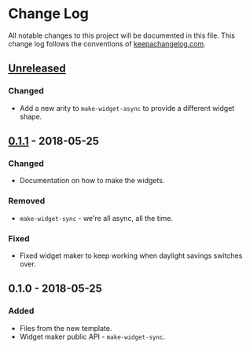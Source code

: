 # Change Log
All notable changes to this project will be documented in this file. This change log follows the conventions of [keepachangelog.com](http://keepachangelog.com/).

## [Unreleased]
### Changed
- Add a new arity to `make-widget-async` to provide a different widget shape.

## [0.1.1] - 2018-05-25
### Changed
- Documentation on how to make the widgets.

### Removed
- `make-widget-sync` - we're all async, all the time.

### Fixed
- Fixed widget maker to keep working when daylight savings switches over.

## 0.1.0 - 2018-05-25
### Added
- Files from the new template.
- Widget maker public API - `make-widget-sync`.

[Unreleased]: https://github.com/your-name/clj-with/compare/0.1.1...HEAD
[0.1.1]: https://github.com/your-name/clj-with/compare/0.1.0...0.1.1
